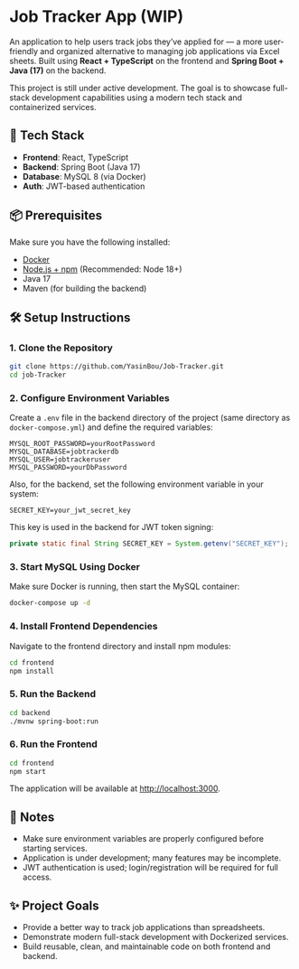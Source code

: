 # Job Tracker App (WIP)

An application to help users track jobs they’ve applied for — a more user-friendly and organized alternative to managing job applications via Excel sheets. Built using **React + TypeScript** on the frontend and **Spring Boot + Java (17)** on the backend.

This project is still under active development. The goal is to showcase full-stack development capabilities using a modern tech stack and containerized services.

## 🚀 Tech Stack

- **Frontend**: React, TypeScript
- **Backend**: Spring Boot (Java 17)
- **Database**: MySQL 8 (via Docker)
- **Auth**: JWT-based authentication

## 📦 Prerequisites

Make sure you have the following installed:

- [Docker](https://www.docker.com/)
- [Node.js + npm](https://nodejs.org/) (Recommended: Node 18+)
- Java 17
- Maven (for building the backend)

## 🛠️ Setup Instructions

### 1. Clone the Repository

```bash
git clone https://github.com/YasinBou/Job-Tracker.git
cd job-Tracker
```

### 2. Configure Environment Variables

Create a `.env` file in the backend directory of the project (same directory as `docker-compose.yml`) and define the required variables:

```
MYSQL_ROOT_PASSWORD=yourRootPassword
MYSQL_DATABASE=jobtrackerdb
MYSQL_USER=jobtrackeruser
MYSQL_PASSWORD=yourDbPassword
```

Also, for the backend, set the following environment variable in your system:

```
SECRET_KEY=your_jwt_secret_key
```

This key is used in the backend for JWT token signing:
```java
private static final String SECRET_KEY = System.getenv("SECRET_KEY");
```

### 3. Start MySQL Using Docker

Make sure Docker is running, then start the MySQL container:

```bash
docker-compose up -d
```

### 4. Install Frontend Dependencies

Navigate to the frontend directory and install npm modules:

```bash
cd frontend
npm install
```

### 5. Run the Backend

```bash
cd backend
./mvnw spring-boot:run
```

### 6. Run the Frontend

```bash
cd frontend
npm start
```

The application will be available at [http://localhost:3000](http://localhost:3000).

## 📌 Notes

- Make sure environment variables are properly configured before starting services.
- Application is under development; many features may be incomplete.
- JWT authentication is used; login/registration will be required for full access.

## ✨ Project Goals

- Provide a better way to track job applications than spreadsheets.
- Demonstrate modern full-stack development with Dockerized services.
- Build reusable, clean, and maintainable code on both frontend and backend.

